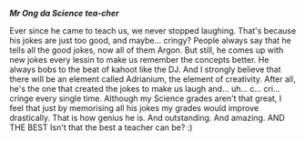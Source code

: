 ***Mr Ong da Science tea-cher***

Ever since he came to teach us, we never stopped laughing. 
That's because his jokes are just too good, and maybe... cringy?
People always say that he tells all the good jokes, now all of them Argon.
But still, he comes up with new jokes every lessin to make us remember the concepts better.
He always bobs to the beat of kahoot like the DJ.
And I strongly believe that there will be an element called Adrianium, the element of creativity.
After all, he's the one that created the jokes to make us laugh and... uh... c... cri... cringe every single time. 
Although my Science grades aren't that great, I feel that just by memorising all his jokes my grades would improve drastically.
That is how genius he is.
And outstanding.
And amazing.
AND THE BEST
Isn't that the best a teacher can be?
:)

